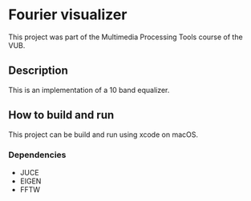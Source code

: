 # Fourier visualizer
This project was part of the Multimedia Processing Tools course of the VUB.

## Description
This is an implementation of a 10 band equalizer.

## How to build and run
This project can be build and run using xcode on macOS.

### Dependencies
- JUCE 
- EIGEN
- FFTW
